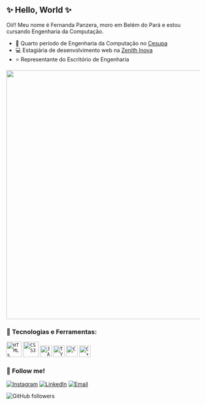 ## ✨ Hello, World ✨

Oii!! Meu nome é Fernanda Panzera, moro em Belém do Pará e estou cursando Engenharia da Computação.

- 📖 Quarto período de Engenharia da Computação no [Cesupa](https://www.cesupa.br)
- 💻 Estagiária de desenvolvimento web na [Zenith Inova](https://zenithinova.com.br)
- ⭐ Representante do Escritório de Engenharia 
<img src="https://images-wixmp-ed30a86b8c4ca887773594c2.wixmp.com/f/416cae9f-951f-45f3-a387-c541f78d4bf3/dds4n60-eb1055e7-a921-4772-ac2c-36c53bd19b8f.gif?token=eyJ0eXAiOiJKV1QiLCJhbGciOiJIUzI1NiJ9.eyJzdWIiOiJ1cm46YXBwOjdlMGQxODg5ODIyNjQzNzNhNWYwZDQxNWVhMGQyNmUwIiwiaXNzIjoidXJuOmFwcDo3ZTBkMTg4OTgyMjY0MzczYTVmMGQ0MTVlYTBkMjZlMCIsIm9iaiI6W1t7InBhdGgiOiJcL2ZcLzQxNmNhZTlmLTk1MWYtNDVmMy1hMzg3LWM1NDFmNzhkNGJmM1wvZGRzNG42MC1lYjEwNTVlNy1hOTIxLTQ3NzItYWMyYy0zNmM1M2JkMTliOGYuZ2lmIn1dXSwiYXVkIjpbInVybjpzZXJ2aWNlOmZpbGUuZG93bmxvYWQiXX0.eqIHIJ5btb2jrleG_Uvm4N9_Q0Iu6z6nJVlYSNiWQ-E" width="650" height="auto" />

### 📱 Tecnologias e Ferramentas: 
<code><img width="40px" src="https://cdn.jsdelivr.net/gh/devicons/devicon/icons/html5/html5-original-wordmark.svg" title="HTML5"/></code>
<code><img width="40px" src="https://cdn.jsdelivr.net/gh/devicons/devicon/icons/css3/css3-original-wordmark.svg" title="CSS3"/></code> 
<code><img width="30px" src="https://cdn.jsdelivr.net/gh/devicons/devicon/icons/javascript/javascript-original.svg" title="JAVASCRIPT"/></code>
<code><img width="30px" src="https://cdn.jsdelivr.net/gh/devicons/devicon/icons/typescript/typescript-original.svg" title="TYPESCRIPT"/></code>
<code><img width="30px" src="https://cdn.jsdelivr.net/gh/devicons/devicon/icons/c/c-original.svg" title="C"/></code>
<code><img width="30px" src="https://cdn.jsdelivr.net/gh/devicons/devicon/icons/cplusplus/cplusplus-original.svg" title="C++"/></code>

### 💖 Follow me!

[![Instagram](https://img.shields.io/badge/-Instagram-E4405F?style=flat-square&logo=instagram&logoColor=white&color=FF1493)](https://www.instagram.com/nanda_panzera/)
[![LinkedIn](https://img.shields.io/badge/-LinkedIn-0077B5?style=flat-square&logo=linkedin&logoColor=white&color=FF69B4)](https://www.linkedin.com/in/fernandapanzera/)
[![Email](https://img.shields.io/badge/-Email-D14836?style=flat-square&logo=gmail&logoColor=white&color=C71585)](mailto:fernandapanzera25@gmail.com)

![GitHub followers](https://img.shields.io/github/followers/nandapanzera?label=Follow&style=social)
